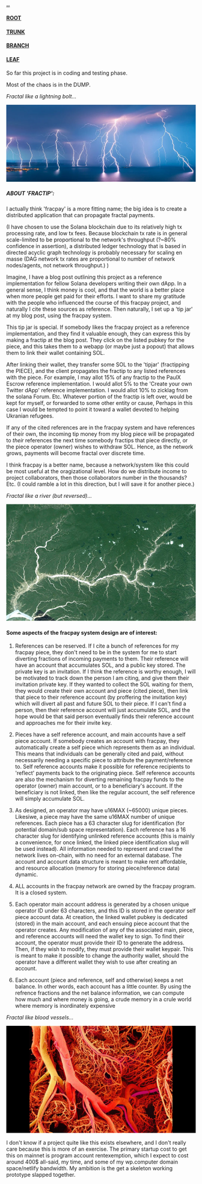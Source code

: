 #### [..](https://github.com/blairmunroakusaBRANCH/blockchain.solana)
#### [ROOT](https://github.com/blairmunroakusa)
#### [TRUNK](https://github.com/blairmunroakusaTRUNK)
#### [BRANCH](https://github.com/blairmunroakusaBRANCH)
#### [LEAF](https://github.com/blairmunroakusaLEAF)

So far this project is in coding and testing phase.

Most of the chaos is in the DUMP.

_Fractal like a lightning bolt..._

![Fractal like a lightning bolt.](./lightning_bolts_needles_1024.webp)

##### ABOUT 'FRACTIP':

I actually think 'fracpay' is a more fitting name; the big idea is to create a distributed application that can propagate fractal payments.

(I have chosen to use the Solana blockchain due to its relatively high tx processing rate, and low tx fees. Because blockchain tx rate is in general scale-limited to be proportional to the network's throughput (?~80% confidence in assertion), a distributed ledger technology that is based in directed acyclic graph technology is probably necessary for scaling en masse (DAG network tx rates are proportional to number of network nodes/agents, not network throughput.) )

Imagine, I have a blog post outlining this project as a reference implementation for fellow Solana developers writing their own dApp. In a general sense, I think money is cool, and that the world is a better place when more people get paid for their efforts. I want to share my gratitude with the people who influenced the course of this fracpay project, and naturally I cite these sources as reference. Then naturally, I set up a 'tip jar' at my blog post, using the fracpay system.

This tip jar is special. If somebody likes the fracpay project as a reference implementation, and they find it valuable enough, they can express this by making a fractip at the blog post. They click on the listed pubkey for the piece, and this takes them to a webapp (or maybe just a popout) that allows them to link their wallet containing SOL.

After linking their wallet, they transfer some SOL to the 'tipjar' (fractipping the PIECE), and the client propagates the fractip to any listed references with the piece. For example, I may allot 15% of any fractip to the PaulX Escrow reference implementation. I would allot 5% to the 'Create your own Twitter dApp' reference implementation. I would allot 10% to zicklag from the solana Forum. Etc. Whatever portion of the fractip is left over, would be kept for myself, or forwarded to some other entity or cause, Perhaps in this case I would be tempted to point it toward a wallet devoted to helping Ukranian refugees.

If any of the cited references are in the fracpay system and have references of their own, the incoming tip money from my blog piece will be propagated to _their_ references the next time somebody fractips that piece directly, or the piece operator (owner) wishes to withdraw SOL. Hence, as the network grows, payments will become fractal over discrete time.

I think fracpay is a better name, because a network/system like this could be most useful at the oragizational level. How do we distribute income to project collaborators, then those collaborators number in the thousands? Etc. (I could ramble a lot in this direction, but I will save it for another piece.)

_Fractal like a river (but reversed)..._

![Fractal like a river (but reversed).](./burma_s.jpg)

#### Some aspects of the fracpay system design are of interest:

1. References can be reserved. If I cite a bunch of references for my fracpay piece, they don't need to be in the system for me to start diverting fractions of incoming payments to them. Their reference will have an account that accumulates SOL, and a public key stored. The private key is an invitation. If I think the reference is worthy enough, I will be motivated to track down the person I am citing, and give them their invitation private key. If they wanted to collect the SOL waiting for them, they would create their own account and piece (cited piece), then link that piece to their reference account (by proffering the invitation key) which will divert all past and future SOL to their piece. If I can't find a person, then their reference account will just accumulate SOL, and the hope would be that said person eventually finds their reference account and approaches me for their invite key.

2. Pieces have a self reference account, and main accounts have a self piece account. If somebody creates an account with fracpay, they automatically create a self piece which represents them as an individual. This means that individuals can be generally cited and paid, without necessarily needing a specific piece to attribute the payment/reference to. Self reference accounts make it possible for reference recipients to 'reflect' payments back to the originating piece. Self reference accounts are also the mechanism for diverting remaining fracpay funds to the operator (owner) main account, or to a beneficiary's account. If the beneficiary is not linked, then like the regular account, the self reference will simply accumulate SOL.

3. As designed, an operator may have u16MAX (~65000) unique pieces. Likesiwe, a piece may have the same u16MAX number of unique references. Each piece has a 63 character slug for identification (for potential domain/sub space representation). Each reference has a 16 character slug for identifying unlinked reference accounts (this is mainly a convenience, for once linked, the linked piece identification slug will be used instead). All information needed to represent and crawl the network lives on-chain, with no need for an external database. The account and account data structure is meant to make rent affordable, and resource allocation (memory for storing piece/reference data) dynamic.

4. ALL accounts in the fracpay network are owned by the fracpay program. It is a closed system.

5. Each operator main account address is generated by a chosen unique operator ID under 63 characters, and this ID is stored in the operator self piece account data. At creation, the linked wallet pubkey is dedicated (stored) in the main account, and each ensuing piece account that the operator creates. Any modification of any of the associated main, piece, and reference accounts will need the wallet key to sign. To find their account, the operator must provide their ID to generate the address. Then, if they wish to modify, they must provide their wallet keypair. This is meant to make it possible to change the authority wallet, should the operator have a different wallet they wish to use after creating an account.

6. Each account (piece and reference, self and otherwise) keeps a net balance. In other words, each account has a little counter. By using the refrence fractions and the net balance information, we can compute how much and where money is going, a crude memory in a crule world where memory is inordinately expensive

_Fractal like blood vessels..._

![Fractal like blood vessels.](./blood.jpg)

I don't know if a project quite like this exists elsewhere, and I don't really care because this is more of an exercise. The primary startup cost to get this on mainnet is program account rentexemption, which I expect to cost around 400$ all-said, my time, and some of my wp.computer domain space/netlify bandwidth. My ambition is the get a skeleton working prototype slapped together.

